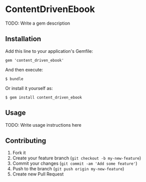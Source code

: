 # ContentDrivenEbook

TODO: Write a gem description

## Installation

Add this line to your application's Gemfile:

    gem 'content_driven_ebook'

And then execute:

    $ bundle

Or install it yourself as:

    $ gem install content_driven_ebook

## Usage

TODO: Write usage instructions here

## Contributing

1. Fork it
2. Create your feature branch (`git checkout -b my-new-feature`)
3. Commit your changes (`git commit -am 'Add some feature'`)
4. Push to the branch (`git push origin my-new-feature`)
5. Create new Pull Request
